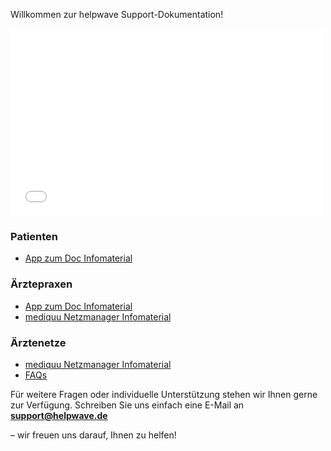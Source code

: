 Willkommen zur helpwave Support-Dokumentation!

<div style="border:none; padding:0; margin:0;">
    <embed src="../../Dokumente/Allgemein/uebersicht_vernetzung.pdf" width="500" height="300" type="application/pdf" style="border:none; display:block;">
</div>


### Patienten
- [App zum Doc Infomaterial](./patienten/AppzumDoc.md)


### Ärztepraxen
- [App zum Doc Infomaterial](./praxen/AppzumDoc.md)
- [mediquu Netzmanager Infomaterial](./praxen/mediquu_Netzmanager.md)


### Ärztenetze
- [mediquu Netzmanager Infomaterial](./aerztenetze/mediquu_Netzmanager_netze.md)
- [FAQs](./aerztenetze/faq.md)



Für weitere Fragen oder individuelle Unterstützung stehen wir Ihnen gerne zur Verfügung. Schreiben Sie uns einfach eine E-Mail an **support@helpwave.de**

– wir freuen uns darauf, Ihnen zu helfen!